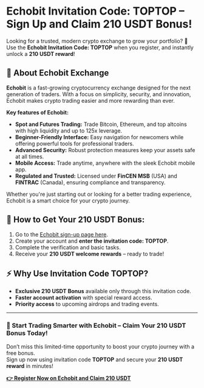<h1>Echobit Invitation Code: <strong>TOPTOP</strong> – Sign Up and Claim 210 USDT Bonus!</h1>

<p>Looking for a trusted, modern crypto exchange to grow your portfolio? 🚀<br>
Use the <strong>Echobit Invitation Code: TOPTOP</strong> when you register, and instantly unlock a <strong>210 USDT reward</strong>!</p>

<h2>🎯 About Echobit Exchange</h2>

<p><strong>Echobit</strong> is a fast-growing cryptocurrency exchange designed for the next generation of traders. With a focus on simplicity, security, and innovation, Echobit makes crypto trading easier and more rewarding than ever.</p>

<p><strong>Key features of Echobit:</strong></p>
<ul>
<li><strong>Spot and Futures Trading:</strong> Trade Bitcoin, Ethereum, and top altcoins with high liquidity and up to 125x leverage.</li>
<li><strong>Beginner-Friendly Interface:</strong> Easy navigation for newcomers while offering powerful tools for professional traders.</li>
<li><strong>Advanced Security:</strong> Robust protection measures keep your assets safe at all times.</li>
<li><strong>Mobile Access:</strong> Trade anytime, anywhere with the sleek Echobit mobile app.</li>
<li><strong>Regulated and Trusted:</strong> Licensed under <strong>FinCEN MSB</strong> (USA) and <strong>FINTRAC</strong> (Canada), ensuring compliance and transparency.</li>
</ul>

<p>Whether you're just starting out or looking for a better trading experience, Echobit is a smart choice for your crypto journey.</p>

<h2>🎁 How to Get Your 210 USDT Bonus:</h2>
<ol>
<li>Go to the <a href="https://www.echobit.com/register/TOPTOP" target="_blank">Echobit sign-up page here</a>.</li>
<li>Create your account and <strong>enter the invitation code: TOPTOP</strong>.</li>
<li>Complete the verification and basic tasks.</li>
<li>Receive your <strong>210 USDT welcome rewards</strong> – ready to trade!</li>
</ol>

<h2>⚡ Why Use Invitation Code <strong>TOPTOP</strong>?</h2>
<ul>
<li><strong>Exclusive 210 USDT Bonus</strong> available only through this invitation code.</li>
<li><strong>Faster account activation</strong> with special reward access.</li>
<li><strong>Priority access</strong> to upcoming airdrops and trading events.</li>
</ul>

<hr>

<h3>🚀 Start Trading Smarter with Echobit – Claim Your 210 USDT Bonus Today!</h3>
<p>Don’t miss this limited-time opportunity to boost your crypto journey with a free bonus.<br>
Sign up now using invitation code <strong>TOPTOP</strong> and secure your <strong>210 USDT reward</strong> in minutes!</p>

<p><a href="https://www.echobit.com/register/TOPTOP" target="_blank"><strong>👉 Register Now on Echobit and Claim 210 USDT</strong></a></p>
